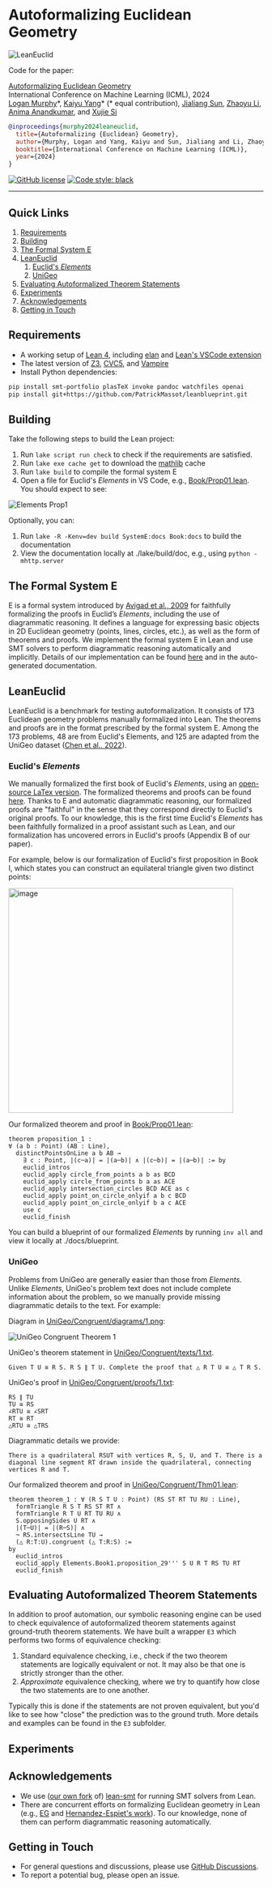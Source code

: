 Autoformalizing Euclidean Geometry
==================================


![LeanEuclid](https://github.com/loganrjmurphy/LeanEuclid/blob/main/images/LeanEuclid.jpg)


Code for the paper:  

[Autoformalizing Euclidean Geometry]()  
International Conference on Machine Learning (ICML), 2024  
[Logan Murphy](https://www.cs.toronto.edu/~lmurphy/)\*, [Kaiyu Yang](https://yangky11.github.io/)\* (\* equal contribution), [Jialiang Sun](https://www.linkedin.com/in/jack-sun-2741711b5/?originalSubdomain=ca), [Zhaoyu Li](https://www.zhaoyu-li.com/), [Anima Anandkumar](http://tensorlab.cms.caltech.edu/users/anima/), and [Xujie Si](https://www.cs.toronto.edu/~six/)

```bibtex
@inproceedings{murphy2024leaneuclid,
  title={Autoformalizing {Euclidean} Geometry},
  author={Murphy, Logan and Yang, Kaiyu and Sun, Jialiang and Li, Zhaoyu and Anandkumar, Anima and Si, Xujie},
  booktitle={International Conference on Machine Learning (ICML)},
  year={2024}
}
```


[![GitHub license](https://img.shields.io/github/license/loganrjmurphy/LeanEuclid)](https://github.com/loganrjmurphy/LeanEuclid/blob/main/LICENSE) [![Code style: black](https://img.shields.io/badge/code%20style-black-000000.svg)](https://github.com/psf/black) 

______________________________________________________________________


## Quick Links

1. [Requirements](#requirements)  
1. [Building](#building)
1. [The Formal System E](#the-formal-system-e)
1. [LeanEuclid](#leaneuclid)
    1. [Euclid's *Elements*](#euclids-elements)
    1. [UniGeo](#unigeo)
1. [Evaluating Autoformalized Theorem Statements](#evaluating-autoformalized-theorem-statements)
1. [Experiments](#experiments)
1. [Acknowledgements](#acknowledgements)
1. [Getting in Touch](#getting-in-touch) 



## Requirements

* A working setup of [Lean 4](https://lean-lang.org/), including [elan](https://github.com/leanprover/elan) and [Lean's VSCode extension](https://lean-lang.org/lean4/doc/quickstart.html)
* The latest version of [Z3](https://github.com/Z3Prover/z3), [CVC5](https://cvc5.github.io/), and [Vampire](https://vprover.github.io/)
* Install Python dependencies:
```bash
pip install smt-portfolio plasTeX invoke pandoc watchfiles openai
pip install git+https://github.com/PatrickMassot/leanblueprint.git
```



## Building

Take the following steps to build the Lean project:

1. Run `lake script run check` to check if the requirements are satisfied.
2. Run `lake exe cache get` to download the [mathlib](https://github.com/leanprover-community/mathlib4) cache
3. Run `lake build` to compile the formal system E
4. Open a file for Euclid's *Elements* in VS Code, e.g., [Book/Prop01.lean](Book/Prop01.lean). You should expect to see:

![Elements Prop1](https://github.com/loganrjmurphy/LeanEuclid/blob/main/images/Elements_prop1.png)


Optionally, you can:

1. Run `lake -R -Kenv=dev build SystemE:docs Book:docs` to build the documentation
1. View the documentation locally at ./lake/build/doc, e.g., using `python -mhttp.server`


## The Formal System E

E is a formal system introduced by [Avigad et al., 2009](https://arxiv.org/abs/0810.4315) for faithfully formalizing the proofs in Euclid’s *Elements*, including the use of diagrammatic reasoning. It defines a language for expressing basic objects in 2D Euclidean geometry (points, lines, circles, etc.), as well as the form of theorems and proofs. We implement the formal system E in Lean and use SMT solvers to perform diagrammatic reasoning automatically and implicitly. Details of our implementation can be found [here](https://github.com/loganrjmurphy/LeanEuclidDraft/tree/main/SystemE) and in the auto-generated documentation.



## LeanEuclid

LeanEuclid is a benchmark for testing autoformalization. It consists of 173 Euclidean geometry problems manually formalized into Lean. The theorems and proofs are in the format prescribed by the formal system E. Among the 173 problems, 48 are from Euclid's Elements, and 125 are adapted from the UniGeo dataset ([Chen et al., 2022](https://arxiv.org/abs/2212.02746)).


### Euclid's *Elements*

We manually formalized the first book of Euclid's *Elements*, using an [open-source LaTex version](https://github.com/rfitzp/Elements). The formalized theorems and proofs can be found [here](./Book). Thanks to E and automatic diagrammatic reasoning, our formalized proofs are "faithful" in the sense that they correspond directly to Euclid's original proofs. To our knowledge, this is the first time Euclid's *Elements* has been faithfully formalized in a proof assistant such as Lean, and our formalization has uncovered errors in Euclid's proofs (Appendix B of our paper).

For example, below is our formalization of Euclid's first proposition in Book I, which states you can construct an equilateral triangle given two distinct points:

<img width="444" alt="image" src="https://github.com/loganrjmurphy/LeanEuclid/blob/main/images/Elements_prop1_Euclid.png">

Our formalized theorem and proof in [Book/Prop01.lean](https://github.com/loganrjmurphy/LeanEuclidDraft/blob/main/Book/Prop01.lean):

```lean
theorem proposition_1 :
∀ (a b : Point) (AB : Line),
  distinctPointsOnLine a b AB →
    ∃ c : Point, |(c─a)| = |(a─b)| ∧ |(c─b)| = |(a─b)| := by
    euclid_intros
    euclid_apply circle_from_points a b as BCD
    euclid_apply circle_from_points b a as ACE
    euclid_apply intersection_circles BCD ACE as c
    euclid_apply point_on_circle_onlyif a b c BCD
    euclid_apply point_on_circle_onlyif b a c ACE
    use c
    euclid_finish
```


You can build a blueprint of our formalized *Elements* by running `inv all` and view it locally at ./docs/blueprint.



### UniGeo

Problems from UniGeo are generally easier than those from *Elements*. Unlike *Elements*, UniGeo's problem text does not include complete information about the problem, so we manually provide missing diagrammatic details to the text. For example:

Diagram in [UniGeo/Congruent/diagrams/1.png](https://github.com/loganrjmurphy/LeanEuclidDraft/blob/main/UniGeo/Congruent/diagrams/1.png):

![UniGeo Congruent Theorem 1](https://github.com/loganrjmurphy/LeanEuclid/blob/main/images/UniGeo_congruent_1.png)

UniGeo's theorem statement in [UniGeo/Congruent/texts/1.txt](https://github.com/loganrjmurphy/LeanEuclidDraft/blob/main/UniGeo/Congruent/texts/1.txt).

```
Given T U ≅ R S. R S ∥ T U. Complete the proof that △ R T U ≅ △ T R S.
```

UniGeo's proof in [UniGeo/Congruent/proofs/1.txt](https://github.com/loganrjmurphy/LeanEuclidDraft/blob/main/UniGeo/Congruent/proofs/1.txt):
```
RS ∥ TU
TU ≅ RS
∠RTU ≅ ∠SRT
RT ≅ RT
△RTU ≅ △TRS
```

Diagrammatic details we provide:
```
There is a quadrilateral RSUT with vertices R, S, U, and T. There is a diagonal line segment RT drawn inside the quadrilateral, connecting vertices R and T. 
```

Our formalized theorem and proof in [UniGeo/Congruent/Thm01.lean](https://github.com/loganrjmurphy/LeanEuclidDraft/blob/main/UniGeo/Congruent/Thm01.lean):

```lean
theorem theorem_1 : ∀ (R S T U : Point) (RS ST RT TU RU : Line),
  formTriangle R S T RS ST RT ∧
  formTriangle R T U RT TU RU ∧
  S.opposingSides U RT ∧
  |(T─U)| = |(R─S)| ∧
  ¬ RS.intersectsLine TU →
  (△ R:T:U).congruent (△ T:R:S) :=
by
  euclid_intros
  euclid_apply Elements.Book1.proposition_29''' S U R T RS TU RT
  euclid_finish
```


## Evaluating Autoformalized Theorem Statements

In addition to proof automation, our symbolic reasoning engine can be used to check equivalence of autoformalized theorem statements against ground-truth theorem statements. We have built a wrapper `E3` which performs two forms of equivalence checking: 

1. Standard equivalence checking, i.e., check if the two theorem statements are logically equivalent or not. It may also be that one is strictly stronger than the other.
2. *Approximate* equivalence checking, where we try to quantify how close the two statements are to one another. 

Typically this is done if the statements are not proven equivalent, but you'd like to see how "close" the prediction was to the ground truth. More details and examples can be found in the `E3` subfolder.



## Experiments

## Acknowledgements

* We use ([our own fork](https://github.com/yangky11/lean-smt) of) [lean-smt](https://github.com/ufmg-smite/lean-smt) for running SMT solvers from Lean.
* There are concurrent efforts on formalizing Euclidean geometry in Lean (e.g., [EG](https://github.com/jjdishere/EG) and [Hernandez-Espiet's work](https://github.com/leanprover-community/mathlib4/pull/7300)). To our knowledge, none of them can perform diagrammatic reasoning automatically.


## Getting in Touch

* For general questions and discussions, please use [GitHub Discussions](https://github.com/loganrjmurphy/LeanEuclid/discussions).
* To report a potential bug, please open an issue.
